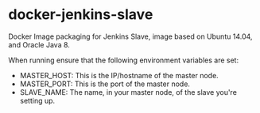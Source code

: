 # docker-jenkins-slave

Docker Image packaging for Jenkins Slave, image based on Ubuntu 14.04, and Oracle Java 8.

When running ensure that the following environment variables are set:

 * MASTER_HOST: This is the IP/hostname of the master node.
 * MASTER_PORT: This is the port of the master node.
 * SLAVE_NAME: The name, in your master node, of the slave you're setting up.

